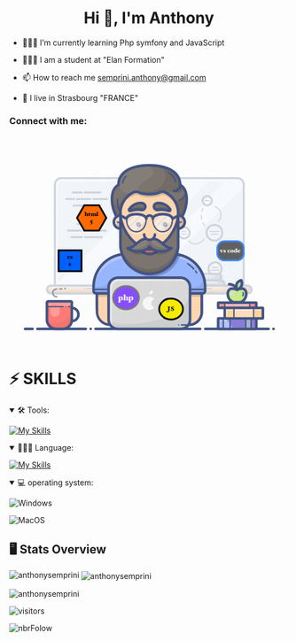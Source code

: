 <h1 align="center">Hi 👋, I'm Anthony</h1>

- 🧑🏻‍💻 I’m currently learning Php symfony and JavaScript

- 👨🏻‍🎓 I am a student at "Elan Formation"
 
- 📫 How to reach me semprini.anthony@gmail.com

- 🏡 I live in Strasbourg "FRANCE"

<h3 align="left">Connect with me:</h3>

   <img src="programmer.jpeg" heigth="600px" width="600px" alt="">
    


<h1> ⚡️ SKILLS</h1>

<details open>
<summary> 🛠️ Tools:</summary>
 
[![My Skills](https://skillicons.dev/icons?i=figma,bootstrap,tailwind,vscode,mysql)](https://skillicons.dev)
 </details>


<details open>
<summary> 🧑🏻‍💻 Language:</summary>
 
[![My Skills](https://skillicons.dev/icons?i=html,css,js,php,symfony)](https://skillicons.dev)
</details>

<details open>
<summary> 💻 operating system:</summary>
 
![Windows](https://img.shields.io/badge/Windows-0078D6?style=for-the-badge&logo=windows&logoColor=white)
 
![MacOS](https://img.shields.io/badge/mac%20os-000000?style=for-the-badge&logo=apple&logoColor=white)
</details>


 


<h2> 🖥️ Stats Overview</h2>
<p><img align="left" src="https://github-readme-stats.vercel.app/api/top-langs?username=anthonysemprini&show_icons=true&locale=en&layout=compact" alt="anthonysemprini" /></p>

<p>&nbsp;<img align="center" src="https://github-readme-stats.vercel.app/api?username=anthonysemprini&show_icons=true&locale=en" alt="anthonysemprini" /></p>

<p><img align="center" src="https://github-readme-streak-stats.herokuapp.com/?user=anthonysemprini&" alt="anthonysemprini" /></p>

![visitors](https://visitor-badge.glitch.me/badge?page_id=AnthonySemprini)

![nbrFolow](https://img.shields.io/github/followers/AnthonySemprini.svg?style=social&label=Follow&maxAge=2592000)
